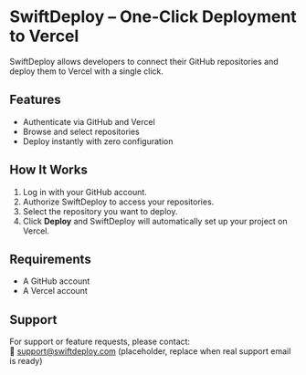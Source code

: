 # SwiftDeploy – One-Click Deployment to Vercel

SwiftDeploy allows developers to connect their GitHub repositories and deploy them to Vercel with a single click.

## Features
- Authenticate via GitHub and Vercel
- Browse and select repositories
- Deploy instantly with zero configuration

## How It Works
1. Log in with your GitHub account.
2. Authorize SwiftDeploy to access your repositories.
3. Select the repository you want to deploy.
4. Click **Deploy** and SwiftDeploy will automatically set up your project on Vercel.

## Requirements
- A GitHub account
- A Vercel account

## Support
For support or feature requests, please contact:  
📧 support@swiftdeploy.com (placeholder, replace when real support email is ready)
